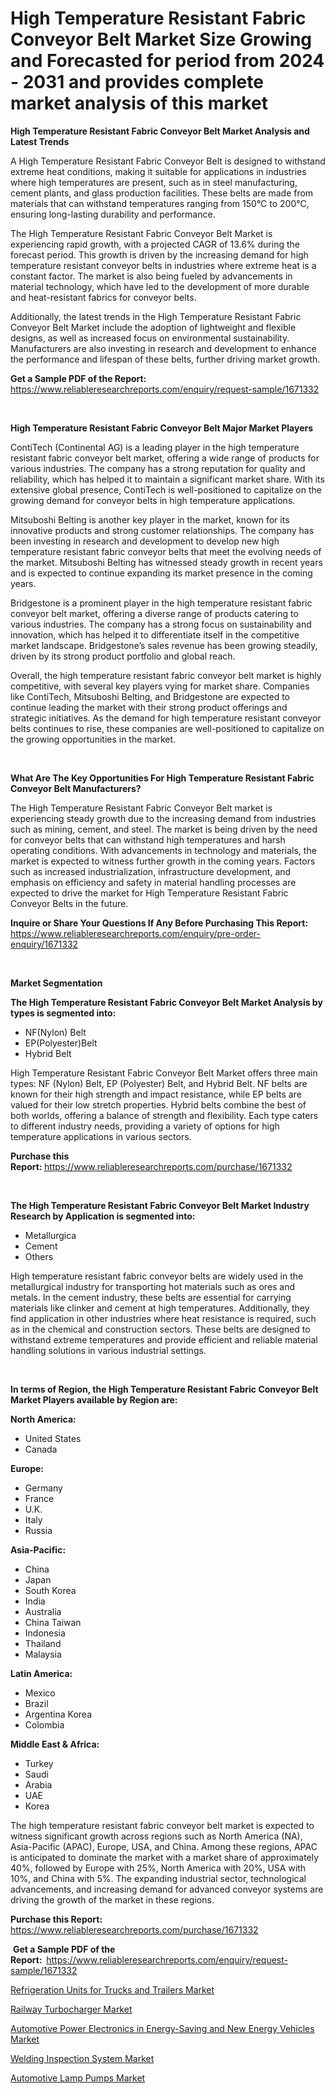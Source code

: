 <p><h1>High Temperature Resistant Fabric Conveyor Belt Market Size Growing and Forecasted for period from 2024 - 2031 and provides complete market analysis of this market</h1></p><p><strong>High Temperature Resistant Fabric Conveyor Belt Market Analysis and Latest Trends</strong></p>
<p><p>A High Temperature Resistant Fabric Conveyor Belt is designed to withstand extreme heat conditions, making it suitable for applications in industries where high temperatures are present, such as in steel manufacturing, cement plants, and glass production facilities. These belts are made from materials that can withstand temperatures ranging from 150°C to 200°C, ensuring long-lasting durability and performance.</p><p>The High Temperature Resistant Fabric Conveyor Belt Market is experiencing rapid growth, with a projected CAGR of 13.6% during the forecast period. This growth is driven by the increasing demand for high temperature resistant conveyor belts in industries where extreme heat is a constant factor. The market is also being fueled by advancements in material technology, which have led to the development of more durable and heat-resistant fabrics for conveyor belts.</p><p>Additionally, the latest trends in the High Temperature Resistant Fabric Conveyor Belt Market include the adoption of lightweight and flexible designs, as well as increased focus on environmental sustainability. Manufacturers are also investing in research and development to enhance the performance and lifespan of these belts, further driving market growth.</p></p>
<p><strong>Get a Sample PDF of the Report:&nbsp;</strong> <a href="https://www.reliableresearchreports.com/enquiry/request-sample/1671332">https://www.reliableresearchreports.com/enquiry/request-sample/1671332</a></p>
<p>&nbsp;</p>
<p><strong>High Temperature Resistant Fabric Conveyor Belt Major Market Players</strong></p>
<p><p>ContiTech (Continental AG) is a leading player in the high temperature resistant fabric conveyor belt market, offering a wide range of products for various industries. The company has a strong reputation for quality and reliability, which has helped it to maintain a significant market share. With its extensive global presence, ContiTech is well-positioned to capitalize on the growing demand for conveyor belts in high temperature applications.</p><p>Mitsuboshi Belting is another key player in the market, known for its innovative products and strong customer relationships. The company has been investing in research and development to develop new high temperature resistant fabric conveyor belts that meet the evolving needs of the market. Mitsuboshi Belting has witnessed steady growth in recent years and is expected to continue expanding its market presence in the coming years.</p><p>Bridgestone is a prominent player in the high temperature resistant fabric conveyor belt market, offering a diverse range of products catering to various industries. The company has a strong focus on sustainability and innovation, which has helped it to differentiate itself in the competitive market landscape. Bridgestone’s sales revenue has been growing steadily, driven by its strong product portfolio and global reach.</p><p>Overall, the high temperature resistant fabric conveyor belt market is highly competitive, with several key players vying for market share. Companies like ContiTech, Mitsuboshi Belting, and Bridgestone are expected to continue leading the market with their strong product offerings and strategic initiatives. As the demand for high temperature resistant conveyor belts continues to rise, these companies are well-positioned to capitalize on the growing opportunities in the market.</p></p>
<p>&nbsp;</p>
<p><strong>What Are The Key Opportunities For High Temperature Resistant Fabric Conveyor Belt Manufacturers?</strong></p>
<p><p>The High Temperature Resistant Fabric Conveyor Belt market is experiencing steady growth due to the increasing demand from industries such as mining, cement, and steel. The market is being driven by the need for conveyor belts that can withstand high temperatures and harsh operating conditions. With advancements in technology and materials, the market is expected to witness further growth in the coming years. Factors such as increased industrialization, infrastructure development, and emphasis on efficiency and safety in material handling processes are expected to drive the market for High Temperature Resistant Fabric Conveyor Belts in the future.</p></p>
<p><strong>Inquire or Share Your Questions If Any Before Purchasing This Report:</strong> <a href="https://www.reliableresearchreports.com/enquiry/pre-order-enquiry/1671332">https://www.reliableresearchreports.com/enquiry/pre-order-enquiry/1671332</a></p>
<p>&nbsp;</p>
<p><strong>Market Segmentation</strong></p>
<p><strong>The High Temperature Resistant Fabric Conveyor Belt Market Analysis by types is segmented into:</strong></p>
<p><ul><li>NF(Nylon) Belt</li><li>EP(Polyester)Belt</li><li>Hybrid Belt</li></ul></p>
<p><p>High Temperature Resistant Fabric Conveyor Belt Market offers three main types: NF (Nylon) Belt, EP (Polyester) Belt, and Hybrid Belt. NF belts are known for their high strength and impact resistance, while EP belts are valued for their low stretch properties. Hybrid belts combine the best of both worlds, offering a balance of strength and flexibility. Each type caters to different industry needs, providing a variety of options for high temperature applications in various sectors.</p></p>
<p><strong>Purchase this Report:&nbsp;</strong><a href="https://www.reliableresearchreports.com/purchase/1671332">https://www.reliableresearchreports.com/purchase/1671332</a></p>
<p>&nbsp;</p>
<p><strong>The High Temperature Resistant Fabric Conveyor Belt Market Industry Research by Application is segmented into:</strong></p>
<p><ul><li>Metallurgica</li><li>Cement</li><li>Others</li></ul></p>
<p><p>High temperature resistant fabric conveyor belts are widely used in the metallurgical industry for transporting hot materials such as ores and metals. In the cement industry, these belts are essential for carrying materials like clinker and cement at high temperatures. Additionally, they find application in other industries where heat resistance is required, such as in the chemical and construction sectors. These belts are designed to withstand extreme temperatures and provide efficient and reliable material handling solutions in various industrial settings.</p></p>
<p>&nbsp;</p>
<p><strong>In terms of Region, the High Temperature Resistant Fabric Conveyor Belt Market Players available by Region are:</strong></p>
<p>
    <p> <strong> North America: </strong>
        <ul>
            <li>United States</li>
            <li>Canada</li>
        </ul>
        </p> 
    <p> <strong> Europe: </strong>
        <ul>
            <li>Germany</li>
            <li>France</li>
            <li>U.K.</li>
            <li>Italy</li>
            <li>Russia</li>
        </ul>
        </p> 
    <p> <strong> Asia-Pacific: </strong>
        <ul>
            <li>China</li>
            <li>Japan</li>
            <li>South Korea</li>
            <li>India</li>
            <li>Australia</li>
            <li>China Taiwan</li>
            <li>Indonesia</li>
            <li>Thailand</li>
            <li>Malaysia</li>
        </ul>
        </p> 
    <p> <strong> Latin America: </strong>
        <ul>
            <li>Mexico</li>
            <li>Brazil</li>
            <li>Argentina Korea</li>
            <li>Colombia</li>
        </ul>
        </p> 
    <p> <strong> Middle East & Africa: </strong>
        <ul>
            <li>Turkey</li>
            <li>Saudi</li>
            <li>Arabia</li>
            <li>UAE</li>
            <li>Korea</li>
        </ul>
    </p>
    </p>
<p><p>The high temperature resistant fabric conveyor belt market is expected to witness significant growth across regions such as North America (NA), Asia-Pacific (APAC), Europe, USA, and China. Among these regions, APAC is anticipated to dominate the market with a market share of approximately 40%, followed by Europe with 25%, North America with 20%, USA with 10%, and China with 5%. The expanding industrial sector, technological advancements, and increasing demand for advanced conveyor systems are driving the growth of the market in these regions.</p></p>
<p><strong>Purchase this Report: </strong><a href="https://www.reliableresearchreports.com/purchase/1671332">https://www.reliableresearchreports.com/purchase/1671332</a></p>
<p>&nbsp;<strong>Get a Sample PDF of the Report:&nbsp;&nbsp;</strong><a href="https://www.reliableresearchreports.com/enquiry/request-sample/1671332">https://www.reliableresearchreports.com/enquiry/request-sample/1671332</a></p>
<p><strong></strong></p>
<p><p><a href="https://github.com/prosalinda88/Market-Research-Report-List-3/blob/main/refrigeration-units-for-trucks-and-trailers-market.md">Refrigeration Units for Trucks and Trailers Market</a></p><p><a href="https://github.com/NorbertYates/Market-Research-Report-List-3/blob/main/railway-turbocharger-market.md">Railway Turbocharger Market</a></p><p><a href="https://issuu.com/reportprime-2/docs/automotive-power-electronics-in-energy-saving-and-">Automotive Power Electronics in Energy-Saving and New Energy Vehicles Market</a></p><p><a href="https://github.com/nancykennedykellievqfqt2/Market-Research-Report-List-1/blob/main/welding-inspection-system-market.md">Welding Inspection System Market</a></p><p><a href="https://issuu.com/reportprime-2/docs/automotive-lamp-pumps-market-size-2030.pptx">Automotive Lamp Pumps Market</a></p></p>